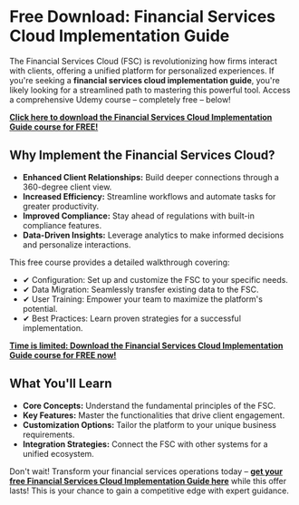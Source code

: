 # Free Download: Financial Services Cloud Implementation Guide

The Financial Services Cloud (FSC) is revolutionizing how firms interact with clients, offering a unified platform for personalized experiences. If you're seeking a **financial services cloud implementation guide**, you're likely looking for a streamlined path to mastering this powerful tool. Access a comprehensive Udemy course – completely free – below!

[**Click here to download the Financial Services Cloud Implementation Guide course for FREE!**](https://udemywork.com/financial-services-cloud-implementation-guide)

## Why Implement the Financial Services Cloud?

*   **Enhanced Client Relationships:** Build deeper connections through a 360-degree client view.
*   **Increased Efficiency:** Streamline workflows and automate tasks for greater productivity.
*   **Improved Compliance:** Stay ahead of regulations with built-in compliance features.
*   **Data-Driven Insights:** Leverage analytics to make informed decisions and personalize interactions.

This free course provides a detailed walkthrough covering:

*   ✔ Configuration: Set up and customize the FSC to your specific needs.
*   ✔ Data Migration: Seamlessly transfer existing data to the FSC.
*   ✔ User Training: Empower your team to maximize the platform's potential.
*   ✔ Best Practices: Learn proven strategies for a successful implementation.

[**Time is limited: Download the Financial Services Cloud Implementation Guide course for FREE now!**](https://udemywork.com/financial-services-cloud-implementation-guide)

## What You'll Learn

*   **Core Concepts:** Understand the fundamental principles of the FSC.
*   **Key Features:** Master the functionalities that drive client engagement.
*   **Customization Options:** Tailor the platform to your unique business requirements.
*   **Integration Strategies:** Connect the FSC with other systems for a unified ecosystem.

Don't wait! Transform your financial services operations today – **[get your free Financial Services Cloud Implementation Guide here](https://udemywork.com/financial-services-cloud-implementation-guide)** while this offer lasts! This is your chance to gain a competitive edge with expert guidance.
